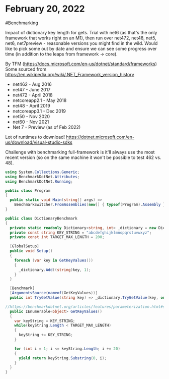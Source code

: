 # February 20, 2022

#Benchmarking

Impact of dictionary key length for gets.  Trial with net6 (as that's the only framework that works right on an M1), then run over net472, net48, net5, net6, net7preview - reasonable versions you might find in the wild.  Would like to pick some out by date and ensure we can see some progress over time (in addition to the leaps from framework -> core).

By TFM (https://docs.microsoft.com/en-us/dotnet/standard/frameworks)
Some sourced from https://en.wikipedia.org/wiki/.NET_Framework_version_history

- net462 - Aug 2016
- net47 - June 2017
- net472 - April 2018
- netcoreapp2.1 - May 2018
- net48 - April 2019
- netcoreapp3.1 - Dec 2019
- net50 - Nov 2020
- net60 - Nov 2021
- Net 7 - Preview (as of Feb 2022)

Lot of runtimes to download!
https://dotnet.microsoft.com/en-us/download/visual-studio-sdks

Challenge with benchmarking full-framework is it'll always use the most recent version (so on the same machine it won't be possible to test 462 vs. 48).

```csharp
using System.Collections.Generic;
using BenchmarkDotNet.Attributes;
using BenchmarkDotNet.Running;

public class Program
{
  public static void Main(string[] args) =>
    BenchmarkSwitcher.FromAssemblies(new[] { typeof(Program).Assembly }).Run(args);
}

public class DictionaryBenchmark
{
  private static readonly Dictionary<string, int> _dictionary = new Dictionary<string, int>();
  private const string KEY_STRING = "abcdefghijklmnopqrstuvwxyz";
  private const int TARGET_MAX_LENGTH = 200;

  [GlobalSetup]
  public void Setup()
  {
    foreach (var key in GetKeyValues())
    {
      _dictionary.Add((string)key, 1);
    }
  }

  [Benchmark]
  [ArgumentsSource(nameof(GetKeyValues))]
  public int TryGetValue(string key) => _dictionary.TryGetValue(key, out var value) ? value : default;

//https://benchmarkdotnet.org/articles/features/parameterization.html#sample-introargumentssource
  public IEnumerable<object> GetKeyValues()
  {
    var keyString = KEY_STRING;
    while(keyString.Length < TARGET_MAX_LENGTH)
    {
      keyString += KEY_STRING;
    }

    for (int i = 1; i <= keyString.Length; i += 20)
    {
      yield return keyString.Substring(0, i);
    }
  }
}
```
